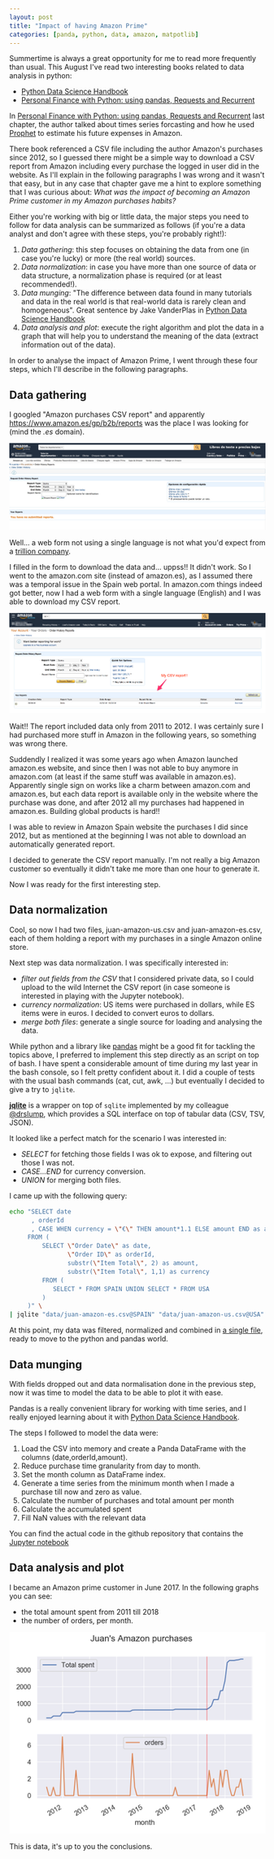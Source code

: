 ```yaml
---
layout: post
title: "Impact of having Amazon Prime"
categories: [panda, python, data, amazon, matpotlib]
---
```

Summertime is always a great opportunity for me to read more frequently than usual.
This August I've read two interesting books related to data analysis in python:

- [Python Data Science Handbook](https://www.safaribooksonline.com/library/view/python-data-science)
- [Personal Finance with Python: using pandas, Requests and Recurrent](https://www.safaribooksonline.com/library/view/personal-finance-with)

In [Personal Finance with Python: using pandas, Requests and Recurrent](https://www.safaribooksonline.com/library/view/personal-finance-with) last chapter,
the author talked about times series forcasting and how he used
[Prophet](https://research.fb.com/prophet-forecasting-at-scale/) to estimate his future
expenses in Amazon.

There book referenced a CSV file including the author Amazon's purchases since 2012, so I
guessed there might be a simple way to download a CSV report from Amazon including
every purchase the logged in user did in the website.
As I'll explain in the following paragraphs I was wrong and it wasn't that easy,
but in any case that chapter gave me a hint to explore something that I was
curious about: *What was the impact of becoming an Amazon Prime customer in my
Amazon purchases habits?*

Either you're working with big or little data, the major steps you need to follow
for data analysis can be summarized as follows (if you're a data analyst and don't agree
with these steps, you're probably right!):

1. *Data gathering*: this step focuses on obtaining the data from one (in case you're lucky)
or more (the real world) sources.
1. *Data normalization*: in case you have more than one source of data or data structure,
a normalization phase is required (or at least recommended!).
1. *Data munging*: "The difference between data found in many tutorials
and data in the real world is that real-world data is rarely clean and homogeneous". Great
sentence by Jake VanderPlas in [Python Data Science Handbook](https://www.safaribooksonline.com/library/view/python-data-science)
1. *Data analysis and plot*: execute the right algorithm and plot the data in a graph that
will help you to understand the meaning of the data (extract information out of the data).

In order to analyse the impact of Amazon Prime, I went through these four steps, which I'll
describe in the following paragraphs.

## Data gathering

I googled "Amazon purchases CSV report" and apparently https://www.amazon.es/gp/b2b/reports
was the place I was looking for (mind the *.es* domain).

![Amazon Spain CSV report](gfx/posts/amazon-prime/amazon-csv-spain.png)

Well... a web form not using a single language is not what you'd expect from a
[trillion company](https://money.cnn.com/2018/09/04/technology/amazon-1-trillion/index.html).

I filled in the form to download the data and... uppss!! It didn't work. So I went to the
amazon.com site (instead of amazon.es), as I assumed there was a temporal issue in the
Spain web portal.
In amazon.com things indeed got better, now I had a web form with a single language (English) and
I was able to download my CSV report.

![Amazon US CSV report](gfx/posts/amazon-prime/amazon-csv-us.png)

Wait!! The report included data only from 2011 to 2012. I was certainly sure I had purchased
more stuff in Amazon in the following years, so something was wrong there.

Suddendly I realized it was some years ago when Amazon launched amazon.es website, and since
then I was not able to buy anymore in amazon.com (at least if the same stuff was available
in amazon.es). Apparently single sign on works like a charm between amazon.com and amazon.es,
but each data report is available only in the website where the purchase was done,
and after 2012 all my purchases had happened in amazon.es. Building global products is hard!!

I was able to review in Amazon Spain website the purchases I did since 2012, but as mentioned
at the beginning I was not able to download an automatically generated report.

I decided to generate the CSV report manually. I'm not really a big Amazon customer so
eventually it didn't take me more than one hour to generate it.

Now I was ready for the first interesting step.

## Data normalization

Cool, so now I had two files, juan-amazon-us.csv and juan-amazon-es.csv, each of them holding
a report with my purchases in a single Amazon online store.

Next step was data normalization. I was specifically interested in:

- *filter out fields from the CSV* that I considered private data, so I could upload to
the wild Internet the CSV report (in case someone is interested in playing with the Jupyter
notebook).
- *currency normalization*: US items were purchased in dollars, while ES items were in euros. I
decided to convert euros to dollars.
- *merge both files*: generate a single source for loading and analysing the data.

While python and a library like [pandas](https://pandas.pydata.org/) might be a good fit
for tackling the topics above, I preferred to implement this step directly as an script on top of bash.
I have spent a considerable amount of time during my last year in the bash console,
so I felt pretty confident about it.
I did a couple of tests with the usual bash commands (cat, cut, awk, ...) but eventually
I decided to give a try to `jqlite`.

[**jqlite**](https://gist.github.com/drslump/cdacaa368a1d63bab717efd3414b4467) is a wrapper on top of `sqlite` implemented by my colleague
[@drslump](https://github.com/drslump), which provides a SQL interface on top of
tabular data (CSV, TSV, JSON).

It looked like a perfect match for the scenario I was interested in:

- _SELECT_ for fetching those fields I was ok to expose, and filtering out those I was not.
- _CASE...END_ for currency conversion.
- _UNION_ for merging both files.

I came up with the following query:

```bash
echo "SELECT date
      , orderId
      , CASE WHEN currency = \"€\" THEN amount*1.1 ELSE amount END as amount
     FROM (
         SELECT \"Order Date\" as date,
                \"Order ID\" as orderId,
                substr(\"Item Total\", 2) as amount,
                substr(\"Item Total\", 1,1) as currency
         FROM (
            SELECT * FROM SPAIN UNION SELECT * FROM USA
         )
     )" \
| jqlite "data/juan-amazon-es.csv@SPAIN" "data/juan-amazon-us.csv@USA"
```

At this point, my data was filtered, normalized and combined in [a
single file](https://github.com/juandebravo/amazon-prime-analysis/blob/master/data/juan-amazon.csv),
ready to move to the python and pandas world.

## Data munging

With fields dropped out and data normalisation done in the previous step, now it was time to
model the data to be able to plot it with ease.

Pandas is a really convenient library for working with time series, and I really enjoyed
learning about it with [Python Data Science Handbook](https://www.safaribooksonline.com/library/view/python-data-science).

The steps I followed to model the data were:

1. Load the CSV into memory and create a Panda DataFrame with the columns (date,orderId,amount).
1. Reduce purchase time granularity from day to month.
1. Set the month column as DataFrame index.
1. Generate a time series from the minimum month when I made a purchase till now and zero as value.
1. Calculate the number of purchases and total amount per month
1. Calculate the accumulated spent
1. Fill NaN values with the relevant data

You can find the actual code in the github repository that contains the
[Jupyter notebook](https://github.com/juandebravo/amazon-prime-analysis)

## Data analysis and plot

I became an Amazon prime customer in June 2017. In the following graphs you can see:

- the total amount spent from 2011 till 2018
- the number of orders, per month.

![Amazon Puchases analysis](gfx/posts/amazon-prime/amazon-purchases.png)

This is data, it's up to you the conclusions.